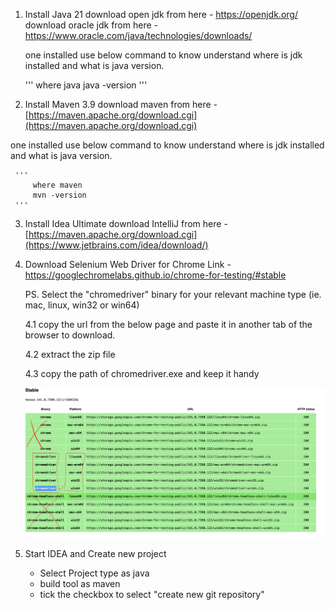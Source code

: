 1. Install Java 21
     download open jdk from here - https://openjdk.org/
     download oracle jdk from here - https://www.oracle.com/java/technologies/downloads/

     one installed use below command to know understand where is jdk installed and what is java version.

     '''
         where java
         java -version
     '''
     
2. Install Maven 3.9
   download maven from here - [https://maven.apache.org/download.cgi](https://maven.apache.org/download.cgi)

  one installed use below command to know understand where is jdk installed and what is java version.

     '''
         where maven
         mvn -version
     '''

3. Install Idea Ultimate
   download IntelliJ from here - [https://maven.apache.org/download.cgi](https://www.jetbrains.com/idea/download/)


4. Download Selenium Web Driver for Chrome
   Link - https://googlechromelabs.github.io/chrome-for-testing/#stable

   PS. Select the "chromedriver" binary for your relevant machine type (ie. mac, linux, win32 or win64)

   4.1 copy the url from the below page and paste it in another tab of the browser to download.
   
   4.2 extract the zip file

   4.3 copy the path of chromedriver.exe and keep it handy

   ![selecting chrome driver](chromedriver.png "example")

6. Start IDEA and Create new project
   - Select Project type as java
   - build tool as maven
   - tick the checkbox to select "create new git repository"
  
  

